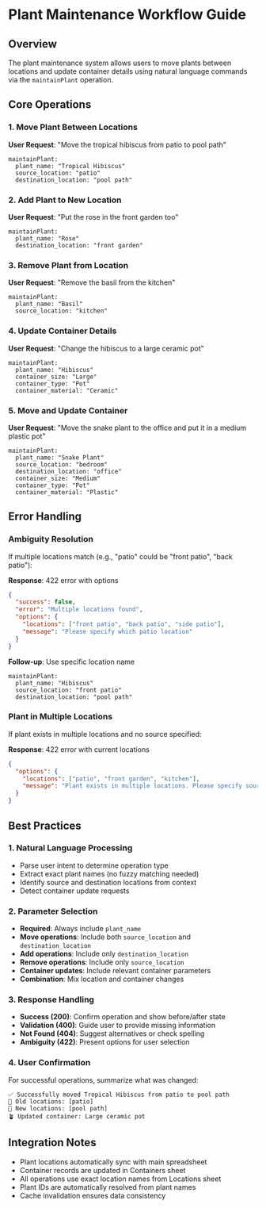 # Plant Maintenance Workflow Guide

## Overview
The plant maintenance system allows users to move plants between locations and update container details using natural language commands via the `maintainPlant` operation.

## Core Operations

### 1. Move Plant Between Locations
**User Request**: "Move the tropical hibiscus from patio to pool path"
```
maintainPlant:
  plant_name: "Tropical Hibiscus"
  source_location: "patio" 
  destination_location: "pool path"
```

### 2. Add Plant to New Location
**User Request**: "Put the rose in the front garden too"
```
maintainPlant:
  plant_name: "Rose"
  destination_location: "front garden"
```

### 3. Remove Plant from Location
**User Request**: "Remove the basil from the kitchen"
```
maintainPlant:
  plant_name: "Basil"
  source_location: "kitchen"
```

### 4. Update Container Details
**User Request**: "Change the hibiscus to a large ceramic pot"
```
maintainPlant:
  plant_name: "Hibiscus"
  container_size: "Large"
  container_type: "Pot" 
  container_material: "Ceramic"
```

### 5. Move and Update Container
**User Request**: "Move the snake plant to the office and put it in a medium plastic pot"
```
maintainPlant:
  plant_name: "Snake Plant"
  source_location: "bedroom"
  destination_location: "office"
  container_size: "Medium"
  container_type: "Pot"
  container_material: "Plastic"
```

## Error Handling

### Ambiguity Resolution
If multiple locations match (e.g., "patio" could be "front patio", "back patio"):

**Response**: 422 error with options
```json
{
  "success": false,
  "error": "Multiple locations found",
  "options": {
    "locations": ["front patio", "back patio", "side patio"],
    "message": "Please specify which patio location"
  }
}
```

**Follow-up**: Use specific location name
```
maintainPlant:
  plant_name: "Hibiscus"
  source_location: "front patio"
  destination_location: "pool path"
```

### Plant in Multiple Locations
If plant exists in multiple locations and no source specified:

**Response**: 422 error with current locations
```json
{
  "options": {
    "locations": ["patio", "front garden", "kitchen"],
    "message": "Plant exists in multiple locations. Please specify source location."
  }
}
```

## Best Practices

### 1. Natural Language Processing
- Parse user intent to determine operation type
- Extract exact plant names (no fuzzy matching needed)
- Identify source and destination locations from context
- Detect container update requests

### 2. Parameter Selection
- **Required**: Always include `plant_name`
- **Move operations**: Include both `source_location` and `destination_location`
- **Add operations**: Include only `destination_location`
- **Remove operations**: Include only `source_location`
- **Container updates**: Include relevant container parameters
- **Combination**: Mix location and container changes

### 3. Response Handling
- **Success (200)**: Confirm operation and show before/after state
- **Validation (400)**: Guide user to provide missing information
- **Not Found (404)**: Suggest alternatives or check spelling
- **Ambiguity (422)**: Present options for user selection

### 4. User Confirmation
For successful operations, summarize what was changed:
```
✅ Successfully moved Tropical Hibiscus from patio to pool path
📍 Old locations: [patio]
📍 New locations: [pool path]
🪴 Updated container: Large ceramic pot
```

## Integration Notes

- Plant locations automatically sync with main spreadsheet
- Container records are updated in Containers sheet
- All operations use exact location names from Locations sheet
- Plant IDs are automatically resolved from plant names
- Cache invalidation ensures data consistency
